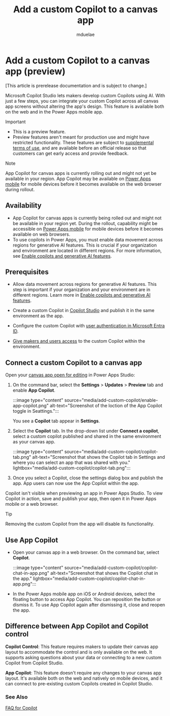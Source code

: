 ﻿---
title: Add a custom Copilot to a canvas app
description: "Add a custom Copilot to a canvas app in Power Apps."
author: mduelae
ms.topic: conceptual
ms.custom: canvas
ms.reviewer: 
ms.date: 10/10/2024
ms.subservice: canvas-maker
ms.author: mkaur
search.audienceType: 
  - maker
contributors:
  - mduelae
---

# Add a custom Copilot to a canvas app (preview)

[This article is prerelease documentation and is subject to change.]

Microsoft Copilot Studio lets makers develop custom Copilots using AI. With just a few steps, you can integrate your custom Copilot across all canvas app screens without altering the app's design. This feature is available both on the web and in the Power Apps mobile app.

> [!IMPORTANT]
>
> - This is a preview feature.
> - Preview features aren't meant for production use and might have restricted functionality. These features are subject to [supplemental terms of use](https://go.microsoft.com/fwlink/?linkid=2189520), and are available before an official release so that customers can get early access and provide feedback.

> [!NOTE]
>
> App Copilot for canvas apps is currently rolling out and might not yet be available in your region. App Copilot may be available on [Power Apps mobile](../../mobile/run-powerapps-on-mobile.md) for mobile devices before it becomes available on the web browser during rollout.

## Availability

- App Copilot for canvas apps is currently being rolled out and might not be available in your region yet. During the rollout, capability might be accessible on [Power Apps mobile](../../mobile/run-powerapps-on-mobile.md) for mobile devices before it becomes available on web browsers.
- To use copilots in Power Apps, you must enable data movement across regions for generative AI features. This is crucial if your organization and environment are located in different regions. For more information, see [Enable copilots and generative AI features](/power-platform/admin/geographical-availability-copilot\#enable-data-movement-across-regions).

## Prerequisites

- Allow data movement across regions for generative AI features. This step is important if your organization and your environment are in different regions. Learn more in [Enable copilots and generative AI features](/power-platform/admin/geographical-availability-copilot\#enable-data-movement-across-regions).
- Create a custom Copilot in [Copilot Studio](/microsoft-copilot-studio/fundamentals-get-started?tabs=web) and publish it in the same environment as the app.

- Configure the custom Copilot with [user authentication in Microsoft Entra ID](/microsoft-copilot-studio/configuration-authentication-azure-ad).

- [Give makers and users access](/microsoft-copilot-studio/admin-share-bots?tabs=web) to the custom Copilot within the environment.

## Connect a custom Copilot to a canvas app

Open your [canvas app open for editing](edit-app.md) in Power Apps Studio:

1. On the command bar, select the **Settings** > **Updates** > **Preview** tab and enable **App Copilot**.

   :::image type="content" source="media/add-custom-copilot/enable-app-copilot.png" alt-text="Screenshot of the loction of the App Copilot toggle in Seattings.":::

   You see a **Copilot** tab appear in **Settings**.

1. Select the **Copilot** tab. In the drop-down list under **Connect a copilot**, select a custom copilot published and shared in the same environment as your canvas app.

   :::image type="content" source="media/add-custom-copilot/copilot-tab.png" alt-text="Screenshot that shows the Copilot tab in Settings and where you can select an app that was shared with you." lightbox="media/add-custom-copilot/copilot-tab.png":::

1. Once you select a Copilot, close the settings dialog box and publish the app. App users can now use the App Copilot within the app.

Copilot isn't visible when previewing an app in Power Apps Studio. To view Copilot in action, save and publish your app, then open it in Power Apps mobile or a web browser.

> [!TIP]
> Removing the custom Copilot from the app will disable its functionality.

## Use App Copilot

- Open your canvas app in a web browser. On the command bar, select **Copilot**.

   :::image type="content" source="media/add-custom-copilot/copilot-chat-in-app.png" alt-text="Screenshot that shows the Copilot chat in the app." lightbox="media/add-custom-copilot/copilot-chat-in-app.png":::

- In the Power Apps mobile app on iOS or Android devices, select the floating button to access App Copilot. You can reposition the button or dismiss it. To use App Copilot again after dismissing it, close and reopen the app.

## Difference between App Copilot and Copilot control

**Copilot Control**: This feature requires makers to update their canvas app layout to accommodate the control and is only available on the web. It supports asking questions about your data or connecting to a new custom Copilot from Copilot Studio.

**App Copilot**: This feature doesn't require any changes to your canvas app layout. It's available both on the web and natively on mobile devices, and it can connect to pre-existing custom Copilots created in Copilot Studio.

### See Also

[FAQ for Copilot](/microsoft-copilot-studio/faqs-copilot)
